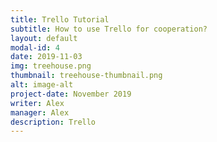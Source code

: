 ```yaml
---
title: Trello Tutorial
subtitle: How to use Trello for cooperation?
layout: default
modal-id: 4
date: 2019-11-03
img: treehouse.png
thumbnail: treehouse-thumbnail.png
alt: image-alt
project-date: November 2019
writer: Alex
manager: Alex
description: Trello
---
```

